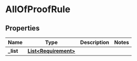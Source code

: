 

# AllOfProofRule


## Properties

| Name | Type | Description | Notes |
|------------ | ------------- | ------------- | -------------|
|**_list** | [**List&lt;Requirement&gt;**](Requirement.md) |  |  |



